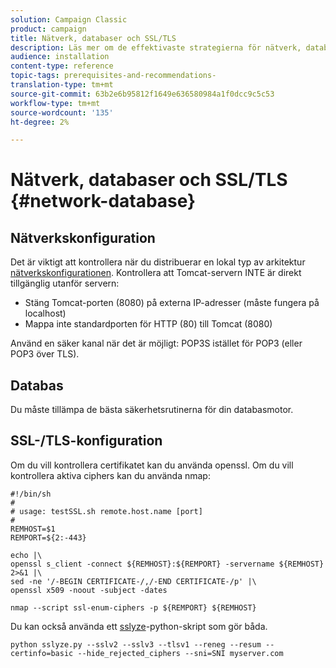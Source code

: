 ```yaml
---
solution: Campaign Classic
product: campaign
title: Nätverk, databaser och SSL/TLS
description: Läs mer om de effektivaste strategierna för nätverk, databaser och SSL/TLS-konfigurationer.
audience: installation
content-type: reference
topic-tags: prerequisites-and-recommendations-
translation-type: tm+mt
source-git-commit: 63b2e6b95812f1649e636580984a1f0dcc9c5c53
workflow-type: tm+mt
source-wordcount: '135'
ht-degree: 2%

---
```



# Nätverk, databaser och SSL/TLS {#network-database}

## Nätverkskonfiguration

Det är viktigt att kontrollera när du distribuerar en lokal typ av arkitektur [nätverkskonfigurationen](../../installation/using/network-configuration.md). Kontrollera att Tomcat-servern INTE är direkt tillgänglig utanför servern:

* Stäng Tomcat-porten (8080) på externa IP-adresser (måste fungera på localhost)
* Mappa inte standardporten för HTTP (80) till Tomcat (8080)

Använd en säker kanal när det är möjligt: POP3S istället för POP3 (eller POP3 över TLS).

## Databas

Du måste tillämpa de bästa säkerhetsrutinerna för din databasmotor.

## SSL-/TLS-konfiguration

Om du vill kontrollera certifikatet kan du använda openssl. Om du vill kontrollera aktiva ciphers kan du använda nmap:

```
#!/bin/sh
#
# usage: testSSL.sh remote.host.name [port]
#
REMHOST=$1
REMPORT=${2:-443}
 
echo |\
openssl s_client -connect ${REMHOST}:${REMPORT} -servername ${REMHOST} 2>&1 |\
sed -ne '/-BEGIN CERTIFICATE-/,/-END CERTIFICATE-/p' |\
openssl x509 -noout -subject -dates
   
nmap --script ssl-enum-ciphers -p ${REMPORT} ${REMHOST}
```

Du kan också använda ett [sslyze](https://github.com/nabla-c0d3/sslyze/releases)-python-skript som gör båda.

```
python sslyze.py --sslv2 --sslv3 --tlsv1 --reneg --resum --certinfo=basic --hide_rejected_ciphers --sni=SNI myserver.com
```
